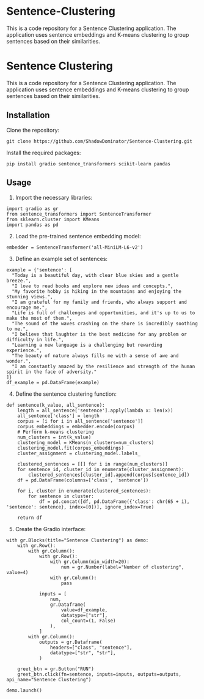 # Sentence-Clustering
This is a code repository for a Sentence Clustering application. The application uses sentence embeddings and K-means clustering to group sentences based on their similarities.
# Sentence Clustering

This is a code repository for a Sentence Clustering application. The application uses sentence embeddings and K-means clustering to group sentences based on their similarities.

## Installation
Clone the repository:
```shell
git clone https://github.com/ShadowDominator/Sentence-Clustering.git
```
Install the required packages: 
```shell
pip install gradio sentence_transformers scikit-learn pandas
```
## Usage
1. Import the necessary libraries:
``` shell
import gradio as gr
from sentence_transformers import SentenceTransformer
from sklearn.cluster import KMeans
import pandas as pd
```
2. Load the pre-trained sentence embedding model:
``` shell
embedder = SentenceTransformer('all-MiniLM-L6-v2')
```
3. Define an example set of sentences:
``` shell 
example = {'sentence': [
  "Today is a beautiful day, with clear blue skies and a gentle breeze.",
  "I love to read books and explore new ideas and concepts.",
  "My favorite hobby is hiking in the mountains and enjoying the stunning views.",
  "I am grateful for my family and friends, who always support and encourage me.",
  "Life is full of challenges and opportunities, and it's up to us to make the most of them.",
  "The sound of the waves crashing on the shore is incredibly soothing to me.",
  "I believe that laughter is the best medicine for any problem or difficulty in life.",
  "Learning a new language is a challenging but rewarding experience.",
  "The beauty of nature always fills me with a sense of awe and wonder.",
  "I am constantly amazed by the resilience and strength of the human spirit in the face of adversity."
]}
df_example = pd.DataFrame(example)
```
4. Define the sentence clustering function:
``` shell
def sentence(k_value, all_sentence):
    length = all_sentence['sentence'].apply(lambda x: len(x))
    all_sentence['class'] = length
    corpus = [i for i in all_sentence['sentence']]
    corpus_embeddings = embedder.encode(corpus)
    # Perform k-means clustering
    num_clusters = int(k_value)
    clustering_model = KMeans(n_clusters=num_clusters)
    clustering_model.fit(corpus_embeddings)
    cluster_assignment = clustering_model.labels_

    clustered_sentences = [[] for i in range(num_clusters)]
    for sentence_id, cluster_id in enumerate(cluster_assignment):
        clustered_sentences[cluster_id].append(corpus[sentence_id])
    df = pd.DataFrame(columns=['class', 'sentence'])

    for i, cluster in enumerate(clustered_sentences):
        for sentence in cluster:
            df = pd.concat([df, pd.DataFrame({'class': chr(65 + i), 'sentence': sentence}, index=[0])], ignore_index=True)

    return df
```

5. Create the Gradio interface:
``` shell
with gr.Blocks(title="Sentence Clustering") as demo:
    with gr.Row():
        with gr.Column():
            with gr.Row():
                with gr.Column(min_width=20):
                    num = gr.Number(label="Number of clustering", value=4)
                with gr.Column():
                    pass

            inputs = [
                num,
                gr.Dataframe(
                    value=df_example,
                    datatype=["str"],
                    col_count=(1, False)
                ),
            ]
        with gr.Column():
            outputs = gr.Dataframe(
                headers=["class", "sentence"],
                datatype=["str", "str"],
            )

    greet_btn = gr.Button("RUN")
    greet_btn.click(fn=sentence, inputs=inputs, outputs=outputs, api_name="Sentence Clustering")

demo.launch()
```



